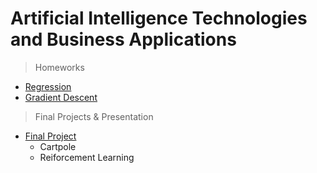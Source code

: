 # Artificial Intelligence Technologies and Business Applications

> Homeworks

* [Regression](Regression)
* [Gradient Descent](Gradiant%20Descent)

> Final Projects & Presentation

* [Final Project](Final%20Project)
  * Cartpole
  * Reiforcement Learning
